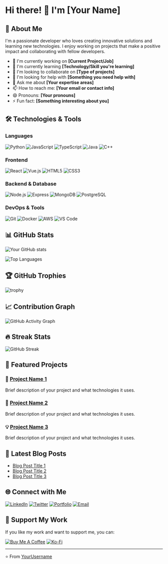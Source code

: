 # Hi there! 👋 I'm [Your Name]

## 🚀 About Me
I'm a passionate developer who loves creating innovative solutions and learning new technologies. I enjoy working on projects that make a positive impact and collaborating with fellow developers.

- 🔭 I'm currently working on **[Current Project/Job]**
- 🌱 I'm currently learning **[Technology/Skill you're learning]**
- 👯 I'm looking to collaborate on **[Type of projects]**
- 🤔 I'm looking for help with **[Something you need help with]**
- 💬 Ask me about **[Your expertise areas]**
- 📫 How to reach me: **[Your email or contact info]**
- 😄 Pronouns: **[Your pronouns]**
- ⚡ Fun fact: **[Something interesting about you]**

## 🛠️ Technologies & Tools

### Languages
![Python](https://img.shields.io/badge/-Python-3776AB?style=flat-square&logo=python&logoColor=white)
![JavaScript](https://img.shields.io/badge/-JavaScript-F7DF1E?style=flat-square&logo=javascript&logoColor=black)
![TypeScript](https://img.shields.io/badge/-TypeScript-3178C6?style=flat-square&logo=typescript&logoColor=white)
![Java](https://img.shields.io/badge/-Java-007396?style=flat-square&logo=java&logoColor=white)
![C++](https://img.shields.io/badge/-C++-00599C?style=flat-square&logo=cplusplus&logoColor=white)

### Frontend
![React](https://img.shields.io/badge/-React-61DAFB?style=flat-square&logo=react&logoColor=black)
![Vue.js](https://img.shields.io/badge/-Vue.js-4FC08D?style=flat-square&logo=vuedotjs&logoColor=white)
![HTML5](https://img.shields.io/badge/-HTML5-E34F26?style=flat-square&logo=html5&logoColor=white)
![CSS3](https://img.shields.io/badge/-CSS3-1572B6?style=flat-square&logo=css3&logoColor=white)

### Backend & Database
![Node.js](https://img.shields.io/badge/-Node.js-339933?style=flat-square&logo=nodedotjs&logoColor=white)
![Express](https://img.shields.io/badge/-Express-000000?style=flat-square&logo=express&logoColor=white)
![MongoDB](https://img.shields.io/badge/-MongoDB-47A248?style=flat-square&logo=mongodb&logoColor=white)
![PostgreSQL](https://img.shields.io/badge/-PostgreSQL-336791?style=flat-square&logo=postgresql&logoColor=white)

### DevOps & Tools
![Git](https://img.shields.io/badge/-Git-F05032?style=flat-square&logo=git&logoColor=white)
![Docker](https://img.shields.io/badge/-Docker-2496ED?style=flat-square&logo=docker&logoColor=white)
![AWS](https://img.shields.io/badge/-AWS-232F3E?style=flat-square&logo=amazonaws&logoColor=white)
![VS Code](https://img.shields.io/badge/-VS%20Code-007ACC?style=flat-square&logo=visualstudiocode&logoColor=white)

## 📊 GitHub Stats

![Your GitHub stats](https://github-readme-stats.vercel.app/api?username=[YourUsername]&show_icons=true&theme=radical)

![Top Languages](https://github-readme-stats.vercel.app/api/top-langs/?username=[YourUsername]&layout=compact&theme=radical)

## 🏆 GitHub Trophies
![trophy](https://github-profile-trophy.vercel.app/?username=[YourUsername]&theme=onedark)

## 📈 Contribution Graph
![GitHub Activity Graph](https://github-readme-activity-graph.vercel.app/graph?username=[YourUsername]&theme=react-dark)

## 🔥 Streak Stats
![GitHub Streak](https://github-readme-streak-stats.herokuapp.com/?user=[YourUsername]&theme=dark)

## 💼 Featured Projects

### 🌟 [Project Name 1](https://github.com/yourusername/project1)
Brief description of your project and what technologies it uses.

### 🚀 [Project Name 2](https://github.com/yourusername/project2)
Brief description of your project and what technologies it uses.

### 💡 [Project Name 3](https://github.com/yourusername/project3)
Brief description of your project and what technologies it uses.

## 📝 Latest Blog Posts
<!-- BLOG-POST-LIST:START -->
- [Blog Post Title 1](https://your-blog-url.com/post1)
- [Blog Post Title 2](https://your-blog-url.com/post2)
- [Blog Post Title 3](https://your-blog-url.com/post3)
<!-- BLOG-POST-LIST:END -->

## 🌐 Connect with Me

[![LinkedIn](https://img.shields.io/badge/-LinkedIn-0077B5?style=flat-square&logo=linkedin&logoColor=white)](https://linkedin.com/in/yourprofile)
[![Twitter](https://img.shields.io/badge/-Twitter-1DA1F2?style=flat-square&logo=twitter&logoColor=white)](https://twitter.com/yourhandle)
[![Portfolio](https://img.shields.io/badge/-Portfolio-000000?style=flat-square&logo=github&logoColor=white)](https://yourportfolio.com)
[![Email](https://img.shields.io/badge/-Email-D14836?style=flat-square&logo=gmail&logoColor=white)](mailto:your.email@example.com)

## 💖 Support My Work

If you like my work and want to support me, you can:

[![Buy Me A Coffee](https://img.shields.io/badge/-Buy%20Me%20A%20Coffee-FFDD00?style=flat-square&logo=buymeacoffee&logoColor=black)](https://buymeacoffee.com/yourusername)
[![Ko-Fi](https://img.shields.io/badge/-Ko--Fi-FF5E5B?style=flat-square&logo=kofi&logoColor=white)](https://ko-fi.com/yourusername)

---

⭐️ From [YourUsername](https://github.com/yourusername)
